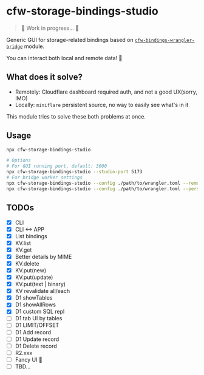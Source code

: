 # cfw-storage-bindings-studio

> 🚧 Work in progress... 👷

Generic GUI for storage-related bindings based on [`cfw-bindings-wrangler-bridge`](https://github.com/leaysgur/cfw-bindings-wrangler-bridge) module.

You can interact both local and remote data! 🧙

## What does it solve?

- Remotely: Cloudflare dashboard required auth, and not a good UX(sorry, IMO)
- Locally: `miniflare` persistent source, no way to easily see what's in it

This module tries to solve these both problems at once.

## Usage

```sh
npx cfw-storage-bindings-studio

# Options
# For GUI running port, default: 3000
npx cfw-storage-bindings-studio --studio-port 5173
# For bridge worker settings
npx cfw-storage-bindings-studio --config ./path/to/wrangler.toml --remote
npx cfw-storage-bindings-studio --config ./path/to/wrangler.toml --persist-to ./path/to/.wrangler/state
```

## TODOs

- [x] CLI
- [x] CLI <-> APP
- [x] List bindings
- [x] KV.list
- [x] KV.get
- [x] Better details by MIME
- [x] KV.delete
- [x] KV.put(new)
- [x] KV.put(update)
- [x] KV.put(text | binary)
- [x] KV revalidate all/each
- [x] D1 showTables
- [x] D1 showAllRows
- [x] D1 custom SQL repl
- [ ] D1 tab UI by tables
- [ ] D1 LIMIT/OFFSET
- [ ] D1 Add record
- [ ] D1 Update record
- [ ] D1 Delete record
- [ ] R2.xxx
- [ ] Fancy UI 💅
- [ ] TBD...
